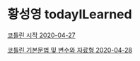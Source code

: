 # 황성영 todayILearned

[코틀린 시작 2020-04-27](https://github.com/hwangsungyoung/todayILearned/blob/master/kotlin/20200427.md)

[코틀린 기본문법 및 변수와 자료형 2020-04-28](https://github.com/hwangsungyoung/todayILearned/blob/master/kotlin/20200428.md)